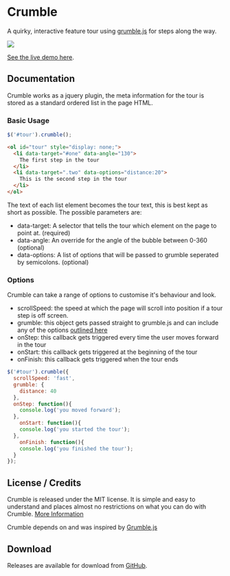 # Crumble

A quirky, interactive feature tour using [grumble.js](https://github.com/jamescryer/grumble.js) for steps along the way.

<img src="https://github.com/tommoor/crumble/blob/master/examples/screenshot.png?raw=true" />

[See the live demo here](http://tommoor.github.com/crumble/).


## Documentation

Crumble works as a jquery plugin, the meta information for the tour is stored as a standard ordered list in the page HTML.

### Basic Usage

```javascript
$('#tour').crumble();
```

```html
<ol id="tour" style="display: none;">
  <li data-target="#one" data-angle="130">
    The first step in the tour
  </li>
  <li data-target=".two" data-options="distance:20">
    This is the second step in the tour
  </li>
</ol>
```

The text of each list element becomes the tour text, this is best kept as short as possible. The possible parameters are:

* data-target: A selector that tells the tour which element on the page to point at. (required)
* data-angle: An override for the angle of the bubble between 0-360 (optional)
* data-options: A list of options that will be passed to grumble seperated by semicolons. (optional)


### Options

Crumble can take a range of options to customise it's behaviour and look.

* scrollSpeed: the speed at which the page will scroll into position if a tour step is off screen.
* grumble: this object gets passed straight to grumble.js and can include any of the options [outlined here](http://jamescryer.github.com/grumble.js/)
* onStep: this callback gets triggered every time the user moves forward in the tour
* onStart: this callback gets triggered at the beginning of the tour
* onFinish: this callback gets triggered when the tour ends

```javascript
$('#tour').crumble({
  scrollSpeed: 'fast',
  grumble: {
    distance: 40
  },
  onStep: function(){
    console.log('you moved forward');
  },
	onStart: function(){
    console.log('you started the tour');
  },
	onFinish: function(){
    console.log('you finished the tour');
  }
});
```

## License / Credits

Crumble is released under the MIT license. It is simple and easy to understand and places almost no restrictions on what you can do with Crumble.
[More Information](http://en.wikipedia.org/wiki/MIT_License)

Crumble depends on and was inspired by [Grumble.js](https://github.com/jamescryer/grumble.js)


## Download

Releases are available for download from
[GitHub](http://github.com/tommoor/crumble).